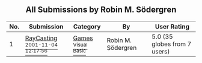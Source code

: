 ﻿<div align="center">

## All Submissions by Robin M\. Södergren

</div>

No.  | Submission | Category | By   | User Rating
---- | ---------- | -------- | ---- | -----------
1 | [RayCasting<br /><sup>2001-11-04 12:17:56</sup>](https://github.com/Planet-Source-Code/robin-m-s-dergren-raycasting__1-28459) | [Games<br /><sup>Visual Basic</sup>](../ByCategory/games__1-38.md) | Robin M\. Södergren | 5.0 (35 globes from 7 users)
